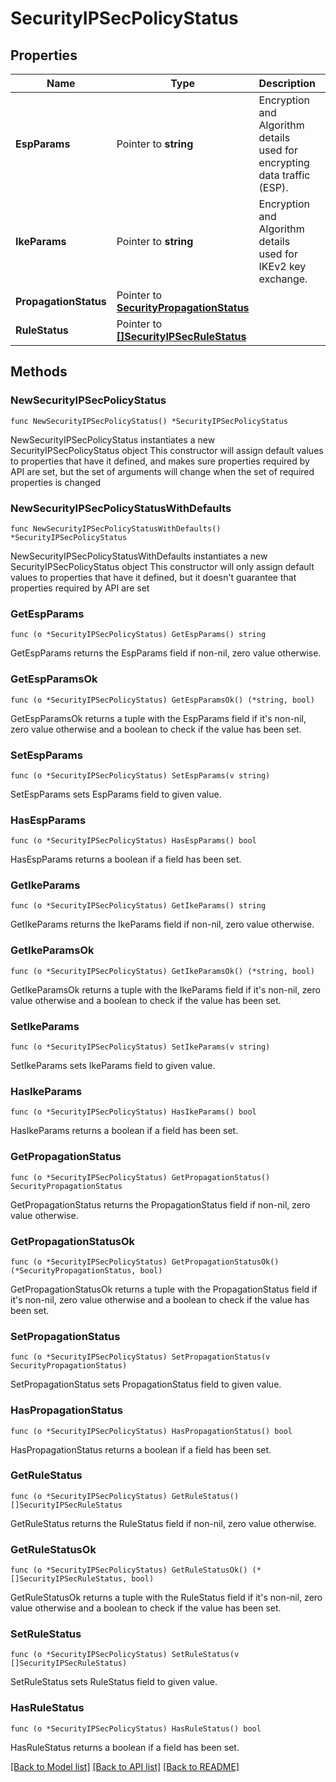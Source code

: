 # SecurityIPSecPolicyStatus

## Properties

Name | Type | Description | Notes
------------ | ------------- | ------------- | -------------
**EspParams** | Pointer to **string** | Encryption and Algorithm details used for encrypting data traffic (ESP). | [optional] 
**IkeParams** | Pointer to **string** | Encryption and Algorithm details used for IKEv2 key exchange. | [optional] 
**PropagationStatus** | Pointer to [**SecurityPropagationStatus**](securityPropagationStatus.md) |  | [optional] 
**RuleStatus** | Pointer to [**[]SecurityIPSecRuleStatus**](SecurityIPSecRuleStatus.md) |  | [optional] 

## Methods

### NewSecurityIPSecPolicyStatus

`func NewSecurityIPSecPolicyStatus() *SecurityIPSecPolicyStatus`

NewSecurityIPSecPolicyStatus instantiates a new SecurityIPSecPolicyStatus object
This constructor will assign default values to properties that have it defined,
and makes sure properties required by API are set, but the set of arguments
will change when the set of required properties is changed

### NewSecurityIPSecPolicyStatusWithDefaults

`func NewSecurityIPSecPolicyStatusWithDefaults() *SecurityIPSecPolicyStatus`

NewSecurityIPSecPolicyStatusWithDefaults instantiates a new SecurityIPSecPolicyStatus object
This constructor will only assign default values to properties that have it defined,
but it doesn't guarantee that properties required by API are set

### GetEspParams

`func (o *SecurityIPSecPolicyStatus) GetEspParams() string`

GetEspParams returns the EspParams field if non-nil, zero value otherwise.

### GetEspParamsOk

`func (o *SecurityIPSecPolicyStatus) GetEspParamsOk() (*string, bool)`

GetEspParamsOk returns a tuple with the EspParams field if it's non-nil, zero value otherwise
and a boolean to check if the value has been set.

### SetEspParams

`func (o *SecurityIPSecPolicyStatus) SetEspParams(v string)`

SetEspParams sets EspParams field to given value.

### HasEspParams

`func (o *SecurityIPSecPolicyStatus) HasEspParams() bool`

HasEspParams returns a boolean if a field has been set.

### GetIkeParams

`func (o *SecurityIPSecPolicyStatus) GetIkeParams() string`

GetIkeParams returns the IkeParams field if non-nil, zero value otherwise.

### GetIkeParamsOk

`func (o *SecurityIPSecPolicyStatus) GetIkeParamsOk() (*string, bool)`

GetIkeParamsOk returns a tuple with the IkeParams field if it's non-nil, zero value otherwise
and a boolean to check if the value has been set.

### SetIkeParams

`func (o *SecurityIPSecPolicyStatus) SetIkeParams(v string)`

SetIkeParams sets IkeParams field to given value.

### HasIkeParams

`func (o *SecurityIPSecPolicyStatus) HasIkeParams() bool`

HasIkeParams returns a boolean if a field has been set.

### GetPropagationStatus

`func (o *SecurityIPSecPolicyStatus) GetPropagationStatus() SecurityPropagationStatus`

GetPropagationStatus returns the PropagationStatus field if non-nil, zero value otherwise.

### GetPropagationStatusOk

`func (o *SecurityIPSecPolicyStatus) GetPropagationStatusOk() (*SecurityPropagationStatus, bool)`

GetPropagationStatusOk returns a tuple with the PropagationStatus field if it's non-nil, zero value otherwise
and a boolean to check if the value has been set.

### SetPropagationStatus

`func (o *SecurityIPSecPolicyStatus) SetPropagationStatus(v SecurityPropagationStatus)`

SetPropagationStatus sets PropagationStatus field to given value.

### HasPropagationStatus

`func (o *SecurityIPSecPolicyStatus) HasPropagationStatus() bool`

HasPropagationStatus returns a boolean if a field has been set.

### GetRuleStatus

`func (o *SecurityIPSecPolicyStatus) GetRuleStatus() []SecurityIPSecRuleStatus`

GetRuleStatus returns the RuleStatus field if non-nil, zero value otherwise.

### GetRuleStatusOk

`func (o *SecurityIPSecPolicyStatus) GetRuleStatusOk() (*[]SecurityIPSecRuleStatus, bool)`

GetRuleStatusOk returns a tuple with the RuleStatus field if it's non-nil, zero value otherwise
and a boolean to check if the value has been set.

### SetRuleStatus

`func (o *SecurityIPSecPolicyStatus) SetRuleStatus(v []SecurityIPSecRuleStatus)`

SetRuleStatus sets RuleStatus field to given value.

### HasRuleStatus

`func (o *SecurityIPSecPolicyStatus) HasRuleStatus() bool`

HasRuleStatus returns a boolean if a field has been set.


[[Back to Model list]](../README.md#documentation-for-models) [[Back to API list]](../README.md#documentation-for-api-endpoints) [[Back to README]](../README.md)


